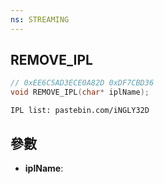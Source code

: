 ```yaml
---
ns: STREAMING
---
```

## REMOVE_IPL

```c
// 0xEE6C5AD3ECE0A82D 0xDF7CBD36
void REMOVE_IPL(char* iplName);
```

```
IPL list: pastebin.com/iNGLY32D  
```

## 參數
* **iplName**: 

